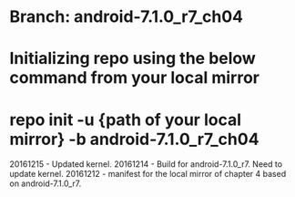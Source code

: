 # Branch: android-7.1.0_r7_ch04
# Initializing repo using the below command from your local mirror
# repo init -u {path of your local mirror} -b android-7.1.0_r7_ch04

20161215 - Updated kernel.
20161214 - Build for android-7.1.0_r7. Need to update kernel.
20161212 - manifest for the local mirror of chapter 4 based on android-7.1.0_r7.
